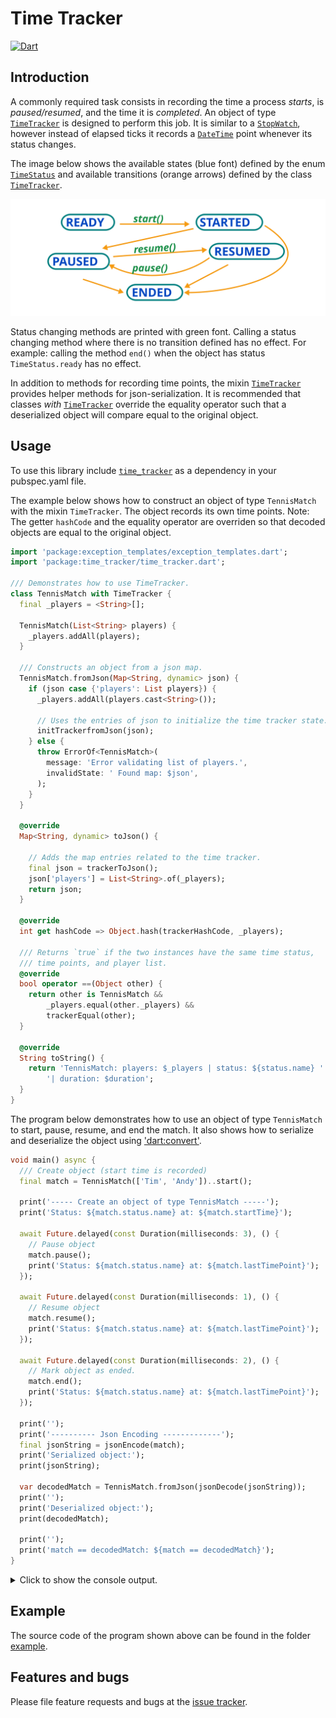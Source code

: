 
# Time Tracker
[![Dart](https://github.com/simphotonics/time_tracker/actions/workflows/dart.yml/badge.svg)](https://github.com/simphotonics/time_tracker/actions/workflows/dart.yml)

## Introduction

A commonly required task consists in recording the time a process *starts*, is *paused/resumed*,
and the time it
is *completed*. An object of type [`TimeTracker`][TimeTracker] is designed to perform this job.
It is similar to a [`StopWatch`][StopWatch],
however instead of elapsed ticks it records a [`DateTime`][DateTime] point
whenever its status changes.

The image below shows the available states (blue font) defined by
the enum [`TimeStatus`][TimeStatus] and available transitions (orange arrows)
defined by the class [`TimeTracker`][TimeTracker].

![TimeStatus](https://github.com/simphotonics/time_tracker/raw/main/images/time_status.svg?sanitize=true)

Status changing methods are printed with green font. Calling a status changing
method where there is no transition defined has no effect.
For example: calling the method `end()` when the object has status
`TimeStatus.ready` has no effect.

In addition to methods for recording time points,
the mixin [`TimeTracker`][TimeTracker] provides helper methods
for json-serialization. It is recommended that classes *with*
[`TimeTracker`][TimeTracker] override
the equality operator such that a deserialized object will compare equal
to the original object.

## Usage

To use this library include [`time_tracker`][time_tracker]
as a dependency in your pubspec.yaml file.

The example below shows how to construct an object of type `TennisMatch` with
the mixin `TimeTracker`. The object records its own time
points. Note: The getter `hashCode` and the equality operator are overriden
so that decoded objects are equal to the original object.

```Dart
import 'package:exception_templates/exception_templates.dart';
import 'package:time_tracker/time_tracker.dart';

/// Demonstrates how to use TimeTracker.
class TennisMatch with TimeTracker {
  final _players = <String>[];

  TennisMatch(List<String> players) {
    _players.addAll(players);
  }

  /// Constructs an object from a json map.
  TennisMatch.fromJson(Map<String, dynamic> json) {
    if (json case {'players': List players}) {
      _players.addAll(players.cast<String>());

      // Uses the entries of json to initialize the time tracker state.
      initTrackerfromJson(json);
    } else {
      throw ErrorOf<TennisMatch>(
        message: 'Error validating list of players.',
        invalidState: ' Found map: $json',
      );
    }
  }

  @override
  Map<String, dynamic> toJson() {

    // Adds the map entries related to the time tracker.
    final json = trackerToJson();
    json['players'] = List<String>.of(_players);
    return json;
  }

  @override
  int get hashCode => Object.hash(trackerHashCode, _players);

  /// Returns `true` if the two instances have the same time status,
  /// time points, and player list.
  @override
  bool operator ==(Object other) {
    return other is TennisMatch &&
        _players.equal(other._players) &&
        trackerEqual(other);
  }

  @override
  String toString() {
    return 'TennisMatch: players: $_players | status: ${status.name} '
        '| duration: $duration';
  }
}
```

The program below demonstrates how to use an object of type `TennisMatch` to
start, pause, resume, and end the match. It also shows how to serialize and
deserialize the object using ['dart:convert'][dart:convert].

```Dart
void main() async {
  /// Create object (start time is recorded)
  final match = TennisMatch(['Tim', 'Andy'])..start();

  print('----- Create an object of type TennisMatch -----');
  print('Status: ${match.status.name} at: ${match.startTime}');

  await Future.delayed(const Duration(milliseconds: 3), () {
    // Pause object
    match.pause();
    print('Status: ${match.status.name} at: ${match.lastTimePoint}');
  });

  await Future.delayed(const Duration(milliseconds: 1), () {
    // Resume object
    match.resume();
    print('Status: ${match.status.name} at: ${match.lastTimePoint}');
  });

  await Future.delayed(const Duration(milliseconds: 2), () {
    // Mark object as ended.
    match.end();
    print('Status: ${match.status.name} at: ${match.lastTimePoint}');
  });

  print('');
  print('---------- Json Encoding -------------');
  final jsonString = jsonEncode(match);
  print('Serialized object:');
  print(jsonString);

  var decodedMatch = TennisMatch.fromJson(jsonDecode(jsonString));
  print('');
  print('Deserialized object:');
  print(decodedMatch);

  print('');
  print('match == decodedMatch: ${match == decodedMatch}');
}
```

<details> <summary> Click to show the console output. </summary>

```Console
$ dart example/bin/time_tracker_example.dart
----- Create an object of type TennisMatch -----
Status: started at: 2024-05-23 18:30:06.167586
Status: paused at: 2024-05-23 18:30:06.176602
Status: resumed at: 2024-05-23 18:30:06.180479
Status: ended at: 2024-05-23 18:30:06.183586

---------- Json Encoding -------------
Serialized object:
{"_status":{"timeStatus":"ended"},
 "_timePoints":[
   1716485406167586,
   1716485406176602,
   1716485406180479,
   1716485406183586,
 ],
 "players":["Tim","Andy"],
}

Deserialized object:
TennisMatch: players: [Tim, Andy] | status: ended | duration: 0:00:00.012123

match == decodedMatch: true
```
</details>

## Example

The source code of the program shown above can be found in the folder [example].

## Features and bugs

Please file feature requests and bugs at the [issue tracker].

[issue tracker]: https://github.com/simphotonics/time_tracker/issues

[dart:convert]: https://api.dart.dev/stable/dart-convert/dart-convert-library.html

[DateTime]: https://api.dart.dev/stable/dart-core/DateTime-class.html

[example]: example

[time_tracker]: https://pub.dev/packages/time_tracker

[TimeStatus]: https://pub.dev/documentation/time_tracker/latest/time_tracker/TimeStatus.html

[TimeTracker]: https://pub.dev/documentation/time_tracker/latest/time_tracker/TimeTracker-mixin.html

[StopWatch]: https://api.dart.dev/stable/dart-core/Stopwatch-class.html